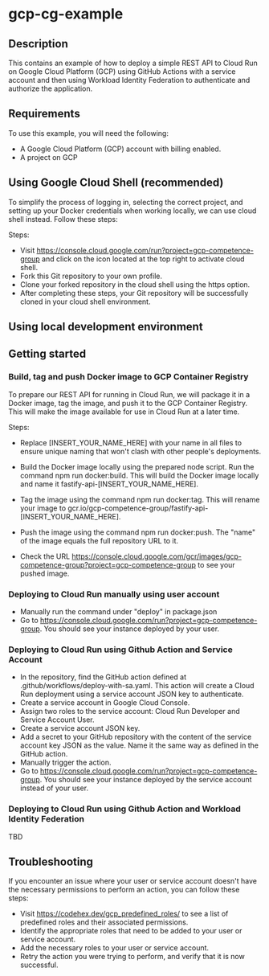 # gcp-cg-example

## Description

This contains an example of how to deploy a simple REST API to Cloud Run on Google Cloud Platform (GCP) using GitHub Actions with a service account and then using Workload Identity Federation to authenticate and authorize the application.

## Requirements

To use this example, you will need the following:

- A Google Cloud Platform (GCP) account with billing enabled.
- A project on GCP

## Using Google Cloud Shell (recommended)

To simplify the process of logging in, selecting the correct project, and setting up your Docker credentials when working locally, we can use cloud shell instead. Follow these steps:

Steps:

- Visit <https://console.cloud.google.com/run?project=gcp-competence-group> and click on the icon located at the top right to activate cloud shell.
- Fork this Git repository to your own profile.
- Clone your forked repository in the cloud shell using the https option.
- After completing these steps, your Git repository will be successfully cloned in your cloud shell environment.

## Using local development environment


## Getting started

### Build, tag and push Docker image to GCP Container Registry

To prepare our REST API for running in Cloud Run, we will package it in a Docker image, tag the image, and push it to the GCP Container Registry. This will make the image available for use in Cloud Run at a later time.

Steps:

- Replace [INSERT_YOUR_NAME_HERE] with your name in all files to ensure unique naming that won't clash with other people's deployments.

- Build the Docker image locally using the prepared node script. Run the command npm run docker:build. This will build the Docker image locally and name it fastify-api-[INSERT_YOUR_NAME_HERE].

- Tag the image using the command npm run docker:tag. This will rename your image to gcr.io/gcp-competence-group/fastify-api-[INSERT_YOUR_NAME_HERE].

- Push the image using the command npm run docker:push. The "name" of the image equals the full repository URL to it.
- Check the URL <https://console.cloud.google.com/gcr/images/gcp-competence-group?project=gcp-competence-group> to see your pushed image.

### Deploying to Cloud Run manually using user account

- Manually run the command under "deploy" in package.json
- Go to <https://console.cloud.google.com/run?project=gcp-competence-group>. You should see your instance deployed by your user.

### Deploying to Cloud Run using Github Action and Service Account

- In the repository, find the GitHub action defined at .github/workflows/deploy-with-sa.yaml. This action will create a Cloud Run deployment using a service account JSON key to authenticate.
- Create a service account in Google Cloud Console.
- Assign two roles to the service account: Cloud Run Developer and Service Account User.
- Create a service account JSON key.
- Add a secret to your GitHub repository with the content of the service account key JSON as the value. Name it the same way as defined in the GitHub action.
- Manually trigger the action.
- Go to <https://console.cloud.google.com/run?project=gcp-competence-group>. You should see your instance deployed by the service account instead of your user.

### Deploying to Cloud Run using Github Action and Workload Identity Federation

TBD

## Troubleshooting

If you encounter an issue where your user or service account doesn't have the necessary permissions to perform an action, you can follow these steps:
- Visit https://codehex.dev/gcp_predefined_roles/ to see a list of predefined roles and their associated permissions.
- Identify the appropriate roles that need to be added to your user or service account.
- Add the necessary roles to your user or service account.
- Retry the action you were trying to perform, and verify that it is now successful.